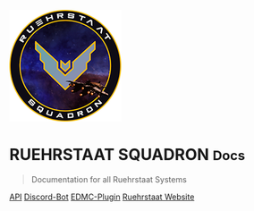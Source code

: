 <!-- _coverpage.md -->

![logo](static/Logo200x200.png)

# RUEHRSTAAT SQUADRON <small>Docs</small>

> Documentation for all Ruehrstaat Systems

[API](api/)
[Discord-Bot](discord-bot/)
[EDMC-Plugin](edmc/)
[Ruehrstaat Website](https://ruehrstaat.de)